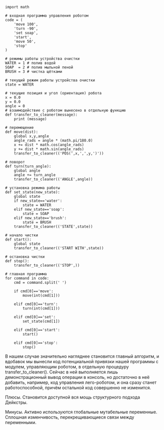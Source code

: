 
```
import math

# входная программа управления роботом
code = (
    'move 100',
    'turn -90',
    'set soap',
    'start',
    'move 50',
    'stop'
)

# режимы работы устройства очистки
WATER = 1 # полив водой
SOAP  = 2 # полив мыльной пеной
BRUSH = 3 # чистка щётками

# текущий режим работы устройства очистки
state = WATER

# текущие позиция и угол (ориентация) робота
x = 0.0
y = 0.0
angle = 0
# взаимодействие с роботом вынесено в отдельную функцию
def transfer_to_cleaner(message):
    print (message)

# перемещение
def move(dist):
    global x,y,angle
    angle_rads = angle * (math.pi/180.0)
    x += dist * math.cos(angle_rads)
    y += dist * math.sin(angle_rads)
    transfer_to_cleaner(('POS(',x,',',y,')'))

# поворот
def turn(turn_angle):
    global angle
    angle += turn_angle
    transfer_to_cleaner(('ANGLE',angle))

# установка режима работы
def set_state(new_state):
    global state
    if new_state=='water':
        state = WATER  
    elif new_state=='soap':
        state = SOAP
    elif new_state=='brush':
        state = BRUSH
    transfer_to_cleaner(('STATE',state))

# начало чистки
def start():
    global state
    transfer_to_cleaner(('START WITH',state))

# остановка чистки
def stop():
    transfer_to_cleaner(('STOP',))

# главная программа
for command in code:
    cmd = command.split(' ')

    if cmd[0]=='move':
        move(int(cmd[1])) 

    elif cmd[0]=='turn':
        turn(int(cmd[1]))         

    elif cmd[0]=='set':
        set_state(cmd[1]) 

    elif cmd[0]=='start':
        start()

    elif cmd[0]=='stop':
        stop()
```

В нашем случае значительно нагляднее становится главный алгоритм, и вдобавок мы вынесли код потенциальной привязки нашей программы с модулем, управляющим роботом, в отдельную процедуру transfer_to_cleaner(). Сейчас в ней выполняется лишь демонстрационный вывод операции в консоль, но достаточно в неё добавить, например, код управления лего-роботом, и она сразу станет работоспособной, причём остальной код совершенно не изменится.

Плюсы.
Становится доступной вся мощь структурного подхода Дейкстры.

Минусы.
Активно используются глобальные мутабельные переменные. Сплошная изменчивость, перекрещивающиеся связи между переменными.